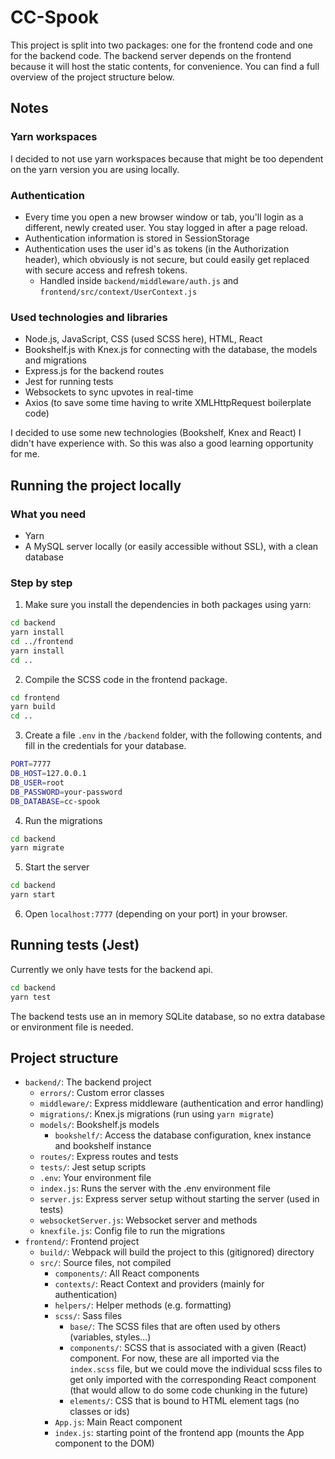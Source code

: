 # CC-Spook

This project is split into two packages: one for the frontend code and one for the backend code. The backend server depends on the frontend because it will host the static contents, for convenience. You can find a full overview of the project structure below.

## Notes

### Yarn workspaces

I decided to not use yarn workspaces because that might be too dependent on the yarn version you are using locally.

### Authentication

- Every time you open a new browser window or tab, you'll login as a different, newly created user. You stay logged in after a page reload.
- Authentication information is stored in SessionStorage
- Authentication uses the user id's as tokens (in the Authorization header), which obviously is not secure, but could easily get replaced with secure access and refresh tokens.
    - Handled inside `backend/middleware/auth.js` and `frontend/src/context/UserContext.js`

### Used technologies and libraries

- Node.js, JavaScript, CSS (used SCSS here), HTML, React
- Bookshelf.js with Knex.js for connecting with the database, the models and migrations
- Express.js for the backend routes
- Jest for running tests
- Websockets to sync upvotes in real-time
- Axios (to save some time having to write XMLHttpRequest boilerplate code)

I decided to use some new technologies (Bookshelf, Knex and React) I didn't have experience with. So this was also a good learning opportunity for me.

## Running the project locally

### What you need

- Yarn
- A MySQL server locally (or easily accessible without SSL), with a clean database

### Step by step

1. Make sure you install the dependencies in both packages using yarn:
```bash
cd backend
yarn install
cd ../frontend
yarn install
cd ..
```

2. Compile the SCSS code in the frontend package.
```bash
cd frontend
yarn build
cd ..
```

3. Create a file `.env` in the `/backend` folder, with the following contents, and fill in the credentials for your database.

```bash
PORT=7777
DB_HOST=127.0.0.1
DB_USER=root
DB_PASSWORD=your-password
DB_DATABASE=cc-spook
```

4. Run the migrations
```bash
cd backend
yarn migrate
```

5. Start the server
```bash
cd backend
yarn start
```

6. Open `localhost:7777` (depending on your port) in your browser.

## Running tests (Jest)

Currently we only have tests for the backend api.

```bash
cd backend
yarn test
```

The backend tests use an in memory SQLite database, so no extra database or environment file is needed.

## Project structure

- `backend/`: The backend project
    - `errors/`: Custom error classes
    - `middleware/`: Express middleware (authentication and error handling)
    - `migrations/`: Knex.js migrations (run using `yarn migrate`)
    - `models/`: Bookshelf.js models
        - `bookshelf/`: Access the database configuration, knex instance and bookshelf instance
    - `routes/`: Express routes and tests
    - `tests/`: Jest setup scripts
    - `.env`: Your environment file
    - `index.js`: Runs the server with the .env environment file
    - `server.js`: Express server setup without starting the server (used in tests)
    - `websocketServer.js`: Websocket server and methods
    - `knexfile.js`: Config file to run the migrations
- `frontend/`: Frontend project
    - `build/`: Webpack will build the project to this (gitignored) directory
    - `src/`: Source files, not compiled
        - `components/`: All React components
        - `contexts/`: React Context and providers (mainly for authentication)
        - `helpers/`: Helper methods (e.g. formatting)
        - `scss/`: Sass files
            - `base/`: The SCSS files that are often used by others (variables, styles...)
            - `components/`: SCSS that is associated with a given (React) component. For now, these are all imported via the `index.scss` file, but we could move the individual scss files to get only imported with the corresponding React component (that would allow to do some code chunking in the future)
            - `elements/`: CSS that is bound to HTML element tags (no classes or ids)
        - `App.js`: Main React component
        - `index.js`: starting point of the frontend app (mounts the App component to the DOM)